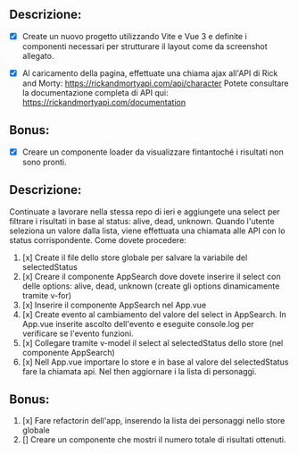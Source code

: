 ## Descrizione:

- [x] Create un nuovo progetto utilizzando Vite e Vue 3 e definite i componenti necessari per strutturare il layout come da screenshot allegato.
- [x] Al caricamento della pagina, effettuate una chiama ajax all'API di Rick and Morty:
https://rickandmortyapi.com/api/character
Potete consultare la documentazione completa di API qui: https://rickandmortyapi.com/documentation


## Bonus:
- [x] Creare un componente loader da visualizzare fintantoché i risultati non sono pronti.

## Descrizione:
Continuate a lavorare nella stessa repo di ieri e aggiungete una select per filtrare i risultati in base al status:  alive, dead, unknown.
Quando l'utente seleziona un valore dalla lista, viene effettuata una chiamata alle API con lo status corrispondente.
Come dovete procedere:

1. [x] Create il file dello store globale per salvare la variabile del selectedStatus
2. [x] Creare il componente AppSearch dove dovete inserire il select con delle options: alive, dead, unknown (create gli options dinamicamente tramite v-for)
3. [x] Inserire il componente AppSearch nel App.vue
4. [x] Create evento al cambiamento del valore del select in AppSearch. In App.vue inserite ascolto dell'evento e eseguite console.log per verificare se l'evento funzioni.
5. [x] Collegare tramite v-model il select al selectedStatus dello store (nel componente AppSearch)
6. [x] Nell App.vue importare lo store e in base al valore del selectedStatus fare la chiamata api. Nel then aggiornare i la lista di personaggi.


## Bonus:
1. [x] Fare refactorin dell'app, inserendo la lista dei personaggi nello store globale
2. [] Creare un componente che mostri il numero totale di risultati ottenuti.
